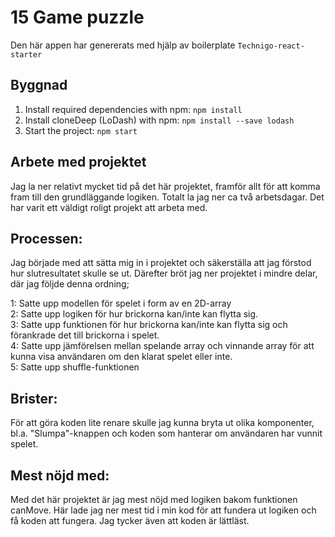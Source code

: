 # 15 Game puzzle

Den här appen har genererats med hjälp av boilerplate  `Technigo-react-starter`

## Byggnad

1. Install required dependencies with npm: `npm install`
1. Install cloneDeep (LoDash) with npm: `npm install --save lodash`
1. Start the project: `npm start`

## Arbete med projektet
Jag la ner relativt mycket tid på det här projektet, framför allt för att komma fram till den grundläggande logiken. Totalt la jag ner ca två arbetsdagar. Det har varit ett väldigt roligt projekt att arbeta med.

## Processen:
Jag började med att sätta mig in i projektet och säkerställa att jag förstod hur slutresultatet skulle se ut. Därefter bröt jag ner projektet i mindre delar, där jag följde denna ordning;

1: Satte upp modellen för spelet i form av en 2D-array <br>
2: Satte upp logiken för hur brickorna kan/inte kan flytta sig.<br>
3: Satte upp funktionen för hur brickorna kan/inte kan flytta sig och förankrade det till brickorna i spelet.<br>
4: Satte upp jämförelsen mellan spelande array och vinnande array för att kunna visa användaren om den klarat spelet eller inte.<br>
5: Satte upp shuffle-funktionen<br>

## Brister:
För att göra koden lite renare skulle jag kunna bryta ut olika komponenter, bl.a. "Slumpa"-knappen och koden som hanterar om användaren har vunnit spelet.


## Mest nöjd med:
Med det här projektet är jag mest nöjd med logiken bakom funktionen canMove. Här lade jag ner mest tid i min kod för att fundera ut logiken och få koden att fungera. Jag tycker även att koden är lättläst.
